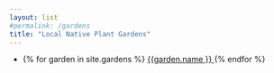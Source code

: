 ```yaml
---
layout: list                                                            
#permalink: /gardens
title: "Local Native Plant Gardens"
---
```


<ul>
    <li>
{% for garden in site.gardens %}
    <a href="{{garden.url | prepend: site.baseurl }}"> {{garden.name }} </a>
{% endfor %}
    </li>
</ul>
